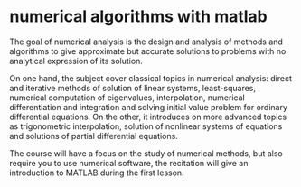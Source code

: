 # numerical algorithms with matlab

The goal of numerical analysis is the design and analysis of methods and algorithms to give approximate but 
accurate solutions to problems with no analytical expression of its solution. 

On one hand, the subject cover classical topics in numerical analysis: direct and iterative methods of solution of 
linear systems, least-squares, numerical computation of eigenvalues, interpolation, numerical differentiation and 
integration and solving initial value problem for ordinary differential equations. On the other, it introduces on 
more advanced topics as trigonometric interpolation, solution of nonlinear systems of equations and solutions of
partial differential equations.

The course will have a focus on the study of numerical methods, but also require you to use numerical software,
the recitation will give an introduction to MATLAB during the first lesson.
